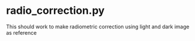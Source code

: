 # radio_correction.py
This should work to make radiometric correction using light and dark image as reference
